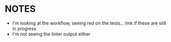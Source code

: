# NOTES
* I'm looking at the workflow, seeing red on the tests... lmk if these are still in progress
* I'm not seeing the linter output either

